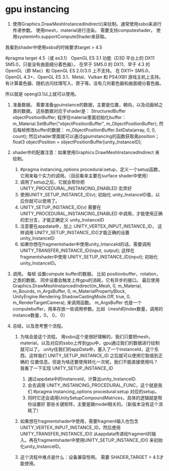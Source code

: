 # gpu instancing

1.  使用Graphics.DrawMeshInstancedIndirect()来绘制。通常使用ssbo来进行传递参数。
    使用mesh，material进行渲染。
    需要支持computeshader。 使用systeminfo.supportComputeShader来获取。

我看到shader中使用ssbo的时候要求target > 4.5

#pragma target 4.5（或 es3.1）
OpenGL ES 3.1 功能（D3D 平台上的 DX11 SM5.0，只是没有曲面细分着色器）。
在早于 SM5.0 的 DX11、早于 4.3 的 OpenGL（即 Mac）和 OpenGL ES 2.0/3.0 上不支持。
在 DX11+ SM5.0、OpenGL 4.3+、OpenGL ES 3.1、Metal、Vulkan 和 PS4/XB1 游戏主机上支持。
有计算着色器、随机访问纹理写入、原子等。没有几何着色器和曲面细分着色器。

所以就是 opengl3.1以上就可以使用。


1. 准备数据。
    需要准备gpuinstance的数据，主要是位置，朝向，以及动画帧之类的数据。
    这些数据对应于shader是： StructuredBuffer<float3> objectPositionBuffer;
    程序往material里面初始化buffer：m_Material.SetBuffer("objectPositionBuffer", m_ObjectPositionBuffer);
    然后每帧修改buffer的数据： m_ObjectPositionBuffer.SetData(array, 0, 0, count);
    然后shader里面就可以通过gpuinstancing的函数获取奥position； float3 objectPosition = objectPositionBuffer[unity_InstanceID];

2. shader中的配置注意：如果使用Graphics.DrawMeshInstancedIndirect 来绘制。
    1. #pragma instancing_options procedural:setup，定义一个setup函数，它用来每个实力的调用。（目前看来主要在surface shader中使用）
    2. 调用了setup之后，它就会帮你把 UNITY_PROCEDURAL_INSTANCING_ENABLED 宏弄好
    3. 使用UNITY_SETUP_INSTANCE_ID(v); 初始化 unity_InstanceID值，以后你就可以使用了。
    4. UNITY_SETUP_INSTANCE_ID(v) 需要在 UNITY_PROCEDURAL_INSTANCING_ENABLED 中调用，才能使用正确的宏分支，才能正确定义 unity_InstanceID
    5. 注意要在appdata中，加上 UNITY_VERTEX_INPUT_INSTANCE_ID， 这样调用 UNITY_SETUP_INSTANCE_ID()才能正确的设置 unity_InstanceID
    6. 如果你想在fragmentshader中使用unity_IntanceId的话，需要调用 UNITY_TRANSFER_INSTANCE_ID(input, output); 这样在fragmentshader中使用 UNITY_SETUP_INSTANCE_ID(input); 初始化 unity_InstanceID。

3. 调用。
    每帧 设置compute buffer的数据。
    比如 positionbuffer，rotation，之类的数据。 同步设置会触发上传gpu的消耗，它有异步的接口。
    最后使用 Graphics.DrawMeshInstancedIndirect(m_Mesh, 0, m_Material, m_Bounds, m_ArgsBuffer, 0, m_MaterialPropertyBlock, UnityEngine.Rendering.ShadowCastingMode.Off, true, 0, m_RenderTargetCamera); 来调用函数。
    m_ArgsBuffer 也是一个computebuffer，用来存放一些调用参数。比如（mesh的index数量，调用的instance数量，0， 0， 0）

4. 总结，以及思考整个流程。
    1. 为啥会是这个流程。 用ssbo这个是很好理解的，我们只要把mesh，material，以及对应的ssbo上传到gpu中，gpu通过我们的数据进行绘制就可以了。
        unity往我们的appData中，塞入了一个instanceId，这个东西，这样我们 UNITY_SETUP_INSTANCE_ID 之后就可以使用它取值到正确的 位置信息。但是为啥还要使用转化一次呢，我们不能直接使用吗？  
        我看了一下实现 UNITY_SETUP_INSTANCE_ID 
        1. 通过appdata中的instanceid，计算出unity_InstanceID.
        2. 会去调用 UNITY_INSTANCING_PROCEDURAL_FUNC，这个就是我们 #pragma instancing_options procedural:setup 对应的setup。
        3. 同时它还会调用UnitySetupCompoundMatrices，具体的逻辑就是帮你设置好 那些关键矩阵，主要是跟model相关的。（新版本没有这个消耗了）

    2. 如果想在fragmentshader中使用，需要fragment输入也包含UNITY_VERTEX_INPUT_INSTANCE_ID，然后使用UNITY_TRANSFER_INSTANCE_ID() 从appdata传递给fragment的输入。再在fragmentshader中使用UNITY_SETUP_INSTANCE_ID() 来初始化unity_InstanceID。
    3. 这个流程中难点是什么：设备兼容性啊。 需要 SHADER_TARGET > 4.5才能使用。
